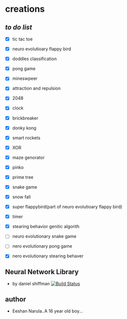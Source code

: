 # creations 

## *to do list*
* [x] tic tac toe
* [x] neuro evolutioary flappy bird
* [x] doddles classification
* [x] pong game
* [x] mineswpeer
* [x] attraction and repulsion
* [x] 2048
* [x] clock
* [x] brickbreaker
* [x] donky kong
* [x] smart rockets
* [x] XOR
* [x] maze genorator
* [x] pinko
* [x] prime tree
* [x] snake game
* [x] snow fall
* [x] super flappybird(part of neuro evolutioary flappy bird)
* [x] timer 
* [x] stearing behavior genitic algorith
* [ ] neuro evolutionary snake game
* [ ] nero evolutionary pong game
* [x] nero evolutionary stearing behaver


## Neural Network Library

* by daniel shiffman [![Build Status]()](https://github.com/CodingTrain/Toy-Neural-Network-JS)
## author 
* Eeshan Narula..A 16 year old boy...
